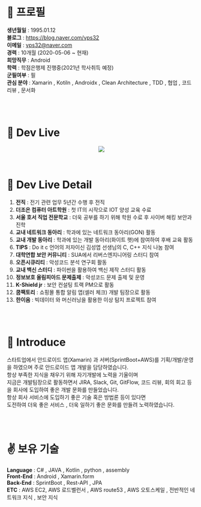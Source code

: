 

# :bust_in_silhouette: 프로필
**생년월일** :  1995.01.12<br/>
**블로그** : https://blog.naver.com/vps32<br/>
**이메일** : vps32@naver.com<br/>
**경력** : 10개월 (2020-05-06 ~ 현재) <br/>
**희망직무** : Android <br/>
**학력** : 학점은행제 진행중(2021년 학사취득 예정) <br/>
**군필여부** : 필 <br/>
**관심 분야** : Xamarin , Kotiln , Androidx ,  Clean Architecture , TDD , 협업 , 코드리뷰 , 문서화

<br/>
<br/>

# :rocket: Dev Live

<p align="center">
  <img src="https://user-images.githubusercontent.com/52993842/110482527-1a04d300-812c-11eb-975f-75bc0cb0f45c.png">
</p> 
<br/>

# :mag_right: Dev Live Detail


1. **전직** : 전기 관련 업무 5년간 수행 후 전직
2. **더조은 컴퓨터 아트학원** : 첫 IT의 시작으로 IOT 양성 교육 수료
3. **서울 호서 직업 전문학교** : 더욱 공부를 하기 위해 학원 수료 후 사이버 해킹 보안과 진학
4. **교내 네트워크 동아리** : 학과에 있는 네트워크 동아리(GON) 활동
5. **교내 개발 동아리** : 학과에 있는 개발 동아리(화이트 햇)에 참여하여 후배 교육 활동
6. **TIPS**  : Do it c 언어의 저자이신 김성엽 선생님의 C, C++ 지식 나눔 참여
7. **대학연합 보안 커뮤니티** : SUA에서 리버스엔지니어링 스터디 참여
8. **오픈시큐리티** : 악성코드 분석 연구회 활동
9. **교내 백신 스터디** : 파이썬을 활용하여 백신 제작 스터디 활동
10. **정보보호 올림피아드 문제출제** : 악성코드 문제 출제 및 운영
11. **K-Shield jr** : 보안 컨설팅 트랙 PM으로 활동
12. **쿰팩토리** : 쇼핑몰 통합 알림 앱(셀러 체크) 개발 팀장으로 활동
13. **한이음** : 빅데이터 와 머신러닝을 활용한 이상 탐지 프로젝트 참여

<br/>
<br/>

# :running: Introduce
스타트업에서 안드로이드 앱(Xamarin) 과 서버(SprintBoot+AWS)를 기획/개발/운영을 하였으며 주로 안드로이드 앱 개발을 담당하였습니다. <br/>
항상 부족한 지식을 채우기 위해 자기개발에 노력을 기울이며 <br/>
지금은 개발팀장으로 활동하면서 JIRA, Slack, Git, GitFlow, 코드 리뷰, 회의 회고 등을 회사에 도입하여 좋은 개발 문화를 만들었습니다. <br/>
항상 회사 서비스에 도입하기 좋은 기술 혹은 방법론 등이 있다면 <br/>
도전하여 더욱 좋은 서비스 , 더욱 일하기 좋은 문화를 만들려 노력하였습니다. <br/>


<br/>
<br/>

# :v: 보유 기술
**Language** : C# , JAVA , Kotlin , python , assembly  <br/>
**Front-End** : Android , Xamarin.form <br/>
**Back-End** : SprintBoot , Rest-API , JPA <br/>
**ETC** : AWS EC2, AWS 로드벨런서 , AWS route53 , AWS 오토스케일 , 전반적인 네트워크 지식 , 보안 지식 <br/>


<br/>
<br/>

